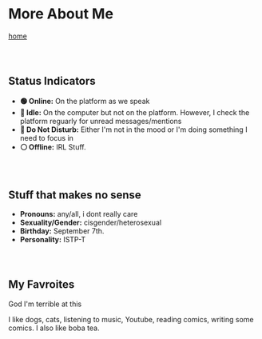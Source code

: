 # More About Me
[home](https://kodedkodie.github.io)

######  

## Status Indicators
* **🟢 Online:** On the platform as we speak
* **🌙 Idle:** On the computer but not on the platform. However, I check the platform reguarly for unread messages/mentions
* **🔴 Do Not Disturb:** Either I'm not in the mood or I'm doing something I need to focus in
* **⚪ Offline:** IRL Stuff.

######  

## Stuff that makes no sense
* **Pronouns:** any/all, i dont really care
* **Sexuality/Gender:** cisgender/heterosexual
* **Birthday:** September 7th.
* **Personality:** ISTP-T

######  

## My Favroites
God I'm terrible at this

I like dogs, cats, listening to music, Youtube, reading comics, writing some comics. I also like boba tea.
